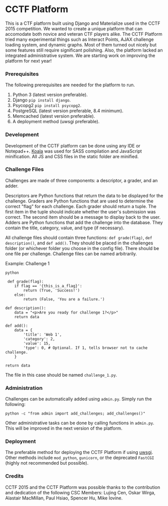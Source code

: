 # CCTF Platform
This is a CTF platform built using Django and Materialize used in the CCTF 2015 competition. We wanted to create a unique platform that can accomodate both novice and veteran CTF players alike. The CCTF Platform tried many experimental things such as Interact Points, AJAX challenge loading system, and dynamic graphs. Most of them turned out nicely but some features still require significant polishing. Also, the platform lacked an integrated administrative system. We are starting work on improving the platform for next year!

### Prerequisites
The following prerequisites are needed for the platform to run.

1. Python 3 (latest version preferable).
2. Django ```pip install django```.
3. Psycopg2 ```pip install psycopg2```.
4. PostgreSQL (latest version preferable, 8.4 minimum).
5. Memcached (latest version preferable).
5. A deployment method (uwsgi preferable).

### Development
Development of the CCTF platform can be done using any IDE or Notepad++. [Koala](http://koala-app.com/) was used for SASS compilation and JavaScript minification. All JS and CSS files in the static folder are minified.

### Challenge Files
Challenges are made of three components: a descriptor, a grader, and an adder.

Descriptors are Python functions that return the data to be displayed for the challenge. Graders are Python functions that are used to determine the correct "flag" for each challenge. Each grader should return a tuple. The first item in the tuple should indicate whether the user's submission was correct. The second item should be a message to display back to the user. Adders are Python functions that add the challenge into the database. They contain the title, category, value, and type (if necessary).

All challenge files should contain three functions: ```def grade(flag)```, ```def description()```, and ```def add()```. They should be placed in the challenges folder (or whichever folder you choose in the config file). There should be one file per challenge. Challenge files can be named arbitrarily.

Example: Challenge 1

	python

     def grade(flag):
    	if flag == '{this_is_a_flag}':
    		return (True, 'Success!')
    	else:
    		return (False, 'You are a failure.')
    
    def description():
    	data = "<p>Are you ready for challenge 1?</p>"
    	return data
    	
    def add():
    	data = {
    		'title': 'Web 1',
    		'category': 2,
    		'value': 15,
    		'type': 0, # Optional. If 1, tells browser not to cache challenge.
    	}
    	
    return data


The file in this case should be named ```challenge_1.py```.

### Administration
Challenges can be automatically added using ```admin.py```. Simply run the following:
```
python -c "from admin import add_challenges; add_challenges()"
```

Other administrative tasks can be done by calling functions in ```admin.py```. This will be improved in the next version of the platform.

### Deployment
The preferable method for deploying the CCTF Platform if using [uwsgi](https://github.com/unbit/uwsgi). Other methods include ```mod_python```, ```gunicorn```, or the deprecated ```FastCGI``` (highly not recommended but possible).

### Credits
CCTF 2015 and the CCTF Platform was possible thanks to the contribution and dedication of the following CSC Members: Lujing Cen, Oskar Wirga, Alastair MacMillan, Paul Hsiao, Spencer Hu, Mike Iovine.
